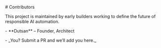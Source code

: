 \# Contributors



This project is maintained by early builders working to define the future of responsible AI automation.



\- \*\*Dutsan\*\* – Founder, Architect

\- \_You? Submit a PR and we’ll add you here.\_



